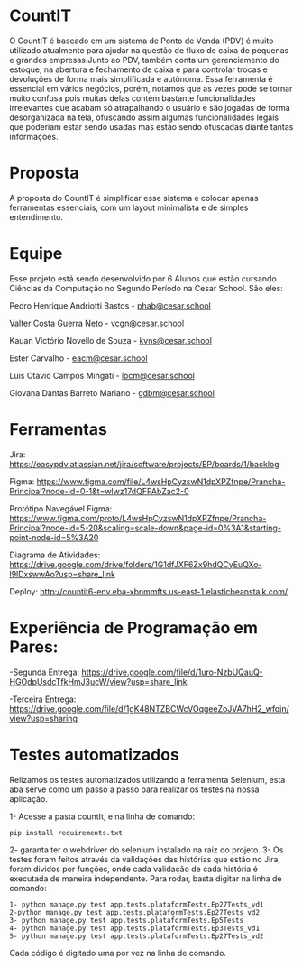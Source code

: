# CountIT
O CountIT é baseado em um sistema de Ponto de Venda (PDV) é muito utilizado atualmente para ajudar na questão de fluxo de caixa de pequenas e grandes empresas.Junto ao PDV, também conta um gerenciamento do estoque, na abertura e fechamento de caixa e para controlar trocas e devoluções de forma mais simplificada e autônoma.
Essa ferramenta é essencial em vários negócios, porém, notamos que as vezes pode se tornar muito confusa pois muitas delas contém bastante funcionalidades irrelevantes que acabam só atrapalhando o usuário e são jogadas de forma desorganizada na tela, ofuscando assim algumas funcionalidades legais que poderiam estar sendo usadas mas estão sendo ofuscadas diante tantas informações.


# Proposta
A proposta do CountIT é simplificar esse sistema e colocar apenas ferramentas essenciais, com um layout minimalista e de simples entendimento. 

# Equipe

Esse projeto está sendo desenvolvido por 6 Alunos que estão cursando Ciências da Computação no Segundo Período na Cesar School.
São eles:

Pedro Henrique Andriotti Bastos - phab@cesar.school

Valter Costa Guerra Neto - vcgn@cesar.school

Kauan Victório Novello de Souza - kvns@cesar.school 

Ester Carvalho - eacm@cesar.school

Luis Otavio Campos Mingati - locm@cesar.school

Giovana Dantas Barreto Mariano - gdbm@cesar.school

# Ferramentas
Jira: https://easypdv.atlassian.net/jira/software/projects/EP/boards/1/backlog

Figma: https://www.figma.com/file/L4wsHpCyzswN1dpXPZfnpe/Prancha-Principal?node-id=0-1&t=wlwz17dQFPAbZac2-0

Protótipo Navegável Figma: https://www.figma.com/proto/L4wsHpCyzswN1dpXPZfnpe/Prancha-Principal?node-id=5-20&scaling=scale-down&page-id=0%3A1&starting-point-node-id=5%3A20

Diagrama de Atividades: https://drive.google.com/drive/folders/1G1dfJXF6Zx9hdQCyEuQXo-l9lDxswwAo?usp=share_link

Deploy: http://countit6-env.eba-xbnmmfts.us-east-1.elasticbeanstalk.com/

# Experiência de Programação em Pares:
-Segunda Entrega: https://drive.google.com/file/d/1uro-NzbUQauQ-HGOdpUsdcTfkHmJ3ucW/view?usp=share_link 

-Terceira Entrega: https://drive.google.com/file/d/1gK48NTZBCWcVOqgeeZoJVA7hH2_wfqjn/view?usp=sharing

# Testes automatizados
Relizamos os testes automatizados utilizando a ferramenta Selenium, esta aba serve como um passo a passo para realizar os testes na nossa aplicação.

1- Acesse a pasta countIt, e na linha de comando:

```
pip install requirements.txt
```

2- garanta ter o webdriver do selenium instalado na raiz do projeto.
3- Os testes foram feitos através da validações das histórias que estão no Jira, foram dividos por funções, onde cada validação de cada história é executada de maneira independente.
   Para rodar, basta digitar na linha de comando:

```
1- python manage.py test app.tests.plataformTests.Ep27Tests_vd1
2-python manage.py test app.tests.plataformTests.Ep27Tests_vd2
3- python manage.py test app.tests.plataformTests.Ep5Tests
4- python manage.py test app.tests.plataformTests.Ep3Tests_vd1
5- python manage.py test app.tests.plataformTests.Ep27Tests_vd2
```

Cada código é digitado uma por vez na linha de comando.
   

